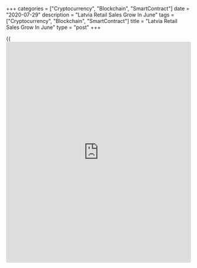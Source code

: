+++
categories = ["Cryptocurrency", "Blockchain", "SmartContract"]
date = "2020-07-29"
description = "Latvia Retail Sales Grow In June"
tags = ["Cryptocurrency", "Blockchain", "SmartContract"]
title = "Latvia Retail Sales Grow In June"
type = "post"
+++

{{<iframe id="large-banner" src="https://www.bounty.group/#slide=16.0" width="100%" height="600" scrolling="no" style="border: 0px solid rgb(216, 221, 230); border-radius: 3px;">}}

Latvia's retail sales grew for the first time in four months in June,
figures from the Central Statistical Bureau showed on Wednesday.

Retail sales increased a [calendar](https://www.fintechee.com/web-trader/) adjusted 4.6 percent year-over-year in
June, after a 0.4 percent fall in May.

Turnover of retail trade in automotive fuels gained 7.2 percent yearly
in June. Sales of food products grew by 5.3 percent and those of non-
food products increased by 3.3 percent.

On a monthly basis, retail sales increased a seasonally adjusted 4.6
percent in June, after an 8.2 percent growth in the previous month.
Sales rose for the second straight month.

The biggest growth, 44.8 percent, was seen in the sales of clothing,
footwear and leather goods.

For comments and feedback [contact](https://www.playgroundfx.com/contact/): editorial@rtt[news](https://www.letsplayfx.com/blog/forex-news-website/).com

[Economic News][1]

 **What parts of the world are seeing the best (and worst) economic
performances lately? Click[here][2] to check out our [Econ Scorecard][2]
and find out! See up-to-the-moment [ranking](https://www.playgroundfx.com/blog/crypto-exchange-ranking/)s for the best and worst
performers in [GDP][3], [unemployment rate][4], [inflation][5] and much
more.**

   1. www.rtt[news](https://www.letsplayfx.com/blog/forex-news-website/).com/Content/EconomicNews.aspx
   2. www.rtt[news](https://www.letsplayfx.com/blog/forex-news-website/).com/economic-scorecard/world-rank/industrial-production/highest-performance.aspx
   3. www.rtt[news](https://www.letsplayfx.com/blog/forex-news-website/).com/economic-scorecard/world-rank/GDP/highest-performance.aspx
   4. www.rtt[news](https://www.letsplayfx.com/blog/forex-news-website/).com/economic-scorecard/world-rank/unemployment-rate/lowest-performance.aspx
   5. www.rtt[news](https://www.letsplayfx.com/blog/forex-news-website/).com/economic-scorecard/world-rank/CPI/highest-performance.aspx